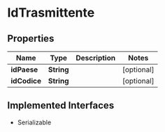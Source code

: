 

# IdTrasmittente


## Properties

| Name | Type | Description | Notes |
|------------ | ------------- | ------------- | -------------|
|**idPaese** | **String** |  |  [optional] |
|**idCodice** | **String** |  |  [optional] |


## Implemented Interfaces

* Serializable


